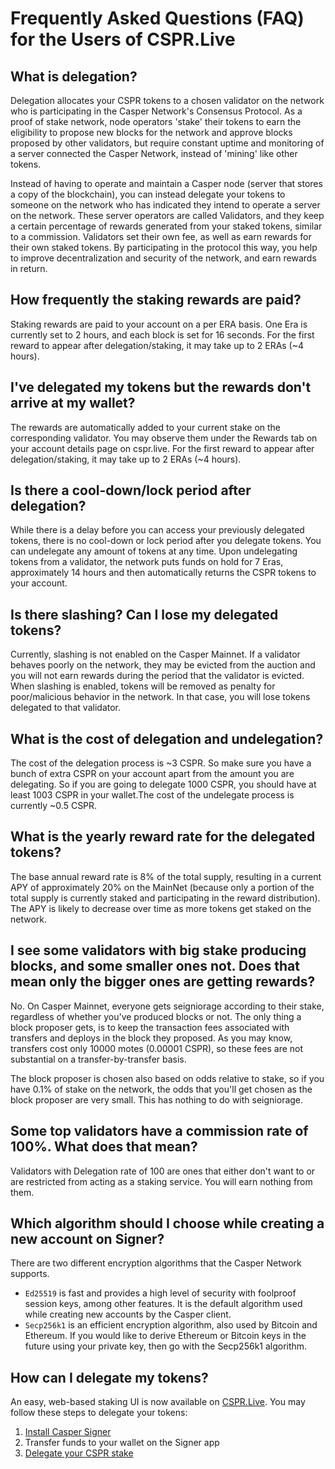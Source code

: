 # Frequently Asked Questions (FAQ) for the Users of CSPR.Live

## What is delegation?

Delegation allocates your CSPR tokens to a chosen validator on the network who is participating in the Casper Network's Consensus Protocol. As a proof of stake network, node operators 'stake' their tokens to earn the eligibility to propose new blocks for the network and approve blocks proposed by other validators, but require constant uptime and monitoring of a server connected the Casper Network, instead of 'mining' like other tokens.

Instead of having to operate and maintain a Casper node (server that stores a copy of the blockchain), you can instead delegate your tokens to someone on the network who has indicated they intend to operate a server on the network. These server operators are called Validators, and they keep a certain percentage of rewards generated from your staked tokens, similar to a commission. Validators set their own fee, as well as earn rewards for their own staked tokens. By participating in the protocol this way, you help to improve decentralization and security of the network, and earn rewards in return.

## How frequently the staking rewards are paid?

Staking rewards are paid to your account on a per ERA basis. One Era is currently set to 2 hours, and each block is set for 16 seconds. For the first reward to appear after delegation/staking, it may take up to 2 ERAs (~4 hours).

## I've delegated my tokens but the rewards don't arrive at my wallet?

The rewards are automatically added to your current stake on the corresponding validator. You may observe them under the Rewards tab on your account details page on cspr.live. For the first reward to appear after delegation/staking, it may take up to 2 ERAs (~4 hours).

## Is there a cool-down/lock period after delegation?

While there is a delay before you can access your previously delegated tokens, there is no cool-down or lock period after you delegate tokens. You can undelegate any amount of tokens at any time. Upon undelegating tokens from a validator, the network puts funds on hold for 7 Eras, approximately 14 hours and then automatically returns the CSPR tokens to your account.

## Is there slashing? Can I lose my delegated tokens?

Currently, slashing is not enabled on the Casper Mainnet. If a validator behaves poorly on the network, they may be evicted from the auction and you will not earn rewards during the period that the validator is evicted. When slashing is enabled, tokens will be removed as penalty for poor/malicious behavior in the network. In that case, you will lose tokens delegated to that validator.

## What is the cost of delegation and undelegation?

The cost of the delegation process is ~3 CSPR. So make sure you have a bunch of extra CSPR on your account apart from the amount you are delegating. So if you are going to delegate 1000 CSPR, you should have at least 1003 CSPR in your wallet.The cost of the undelegate process is currently ~0.5 CSPR.

## What is the yearly reward rate for the delegated tokens?

The base annual reward rate is 8% of the total supply, resulting in a current APY of approximately 20% on the MainNet (because only a portion of the total supply is currently staked and participating in the reward distribution). The APY is likely to decrease over time as more tokens get staked on the network.

## I see some validators with big stake producing blocks, and some smaller ones not. Does that mean only the bigger ones are getting rewards?

No. On Casper Mainnet, everyone gets seigniorage according to their stake, regardless of whether you've produced blocks or not. The only thing a block proposer gets, is to keep the transaction fees associated with transfers and deploys in the block they proposed. As you may know, transfers cost only 10000 motes (0.00001 CSPR), so these fees are not substantial on a transfer-by-transfer basis.

The block proposer is chosen also based on odds relative to stake, so if you have 0.1% of stake on the network, the odds that you'll get chosen as the block proposer are very small. This has nothing to do with seigniorage.

## Some top validators have a commission rate of 100%. What does that mean?

Validators with Delegation rate of 100 are ones that either don't want to or are restricted from acting as a staking service. You will earn nothing from them.

## Which algorithm should I choose while creating a new account on Signer?

There are two different encryption algorithms that the Casper Network supports.

* `Ed25519` is fast and provides a high level of security with foolproof session keys, among other features. It is the default algorithm used while creating new accounts by the Casper client.
* `Secp256k1` is an efficient encryption algorithm, also used by Bitcoin and Ethereum. If you would like to derive Ethereum or Bitcoin keys in the future using your private key, then go with the Secp256k1 algorithm.

## How can I delegate my tokens?

An easy, web-based staking UI is now available on [CSPR.Live](https://cspr.live). You may follow these steps to delegate your tokens:

1. [Install Casper Signer](https://docs.cspr.community/docs/user-guides/SignerGuide.html)
2. Transfer funds to your wallet on the Signer app
3. [Delegate your CSPR stake](https://docs.cspr.community/docs/user-guides/Delegating-CSPR-Stake.html)
